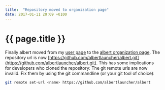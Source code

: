 ```yaml
---
title:  "Repository moved to organization page"
date: 2017-01-11 20:09 +0100
---
```


# {{ page.title }}

Finally albert moved from my [user page](https://github.com/manuelschneid3r) to the [albert organization page](https://github.com/albertlauncher). The repository url is now [https://github.com/albertlauncher/albert.git](https://github.com/albertlauncher/albert.git). This has some implications for developers who cloned the repository: The git remote urls are now invalid. Fix them by using the git commandline (or your git tool of choice):

```bash
git remote set-url <name> https://github.com/albertlauncher/albert
```
